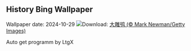 ## History Bing Wallpaper
Wallpaper date: 2024-10-29
![](https://www.bing.com/th?id=OHR.GreatOwl_ZH-CN1259534922_UHD.jpg&w=1000)Download: [大雕鸮 (© Mark Newman/Getty Images)](https://www.bing.com/th?id=OHR.GreatOwl_ZH-CN1259534922_UHD.jpg)

Auto get programm by LtgX
